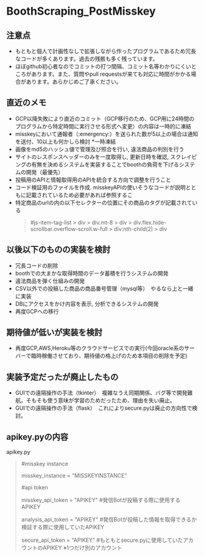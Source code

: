 # BoothScraping_PostMisskey


## 注意点
- もともと個人で計画性なしで拡張しながら作ったプログラムであるため冗長なコードが多くあります。過去の残骸も多く残っています。
- ほぼgithub初心者なのでコミットの打つ間隔、コミット名等わかりにくいところがあります。また、質問やpull requestsが来ても対応に時間がかかる場合があります。あらかじめご了承ください。

## 直近のメモ
- GCP以降失敗により直近のコミット（GCP移行のため、GCP用に24時間のプログラムから特定時間に実行させる形式へ変更）の内容は一時的に凍結
- misskeyにおいて通報者（:emergency:）を送られた数が5以上の場合は通知を送付、10以上も何かしら検討 *一時凍結
- 画像をmd5のハッシュ値で管理及び照合を行い, 違法商品の判別を行う
- サイトのレスポンスヘッダーのみを一度取得し, 更新日時を確認, 
スクレイピングの有無を決めるシステムを実装することでboothの負荷を下げるシステムの開発（最優先）
- 投稿用のAPIと情報取得用のAPIを統合する方向で調整を行うこと
- コード検証用のファイルを作成. misskeyAPIの使いそうなコードが説明とともに記載されているため必要があれば参照するこ
- 特定商品のurlの内の以下セレクターの位置にその商品のタグが記載されている
  > #js-item-tag-list > div > div.mt-8 > div > div.flex.hide-scrollbar.overflow-scroll.w-full > div:nth-child(2) > div


## 以後以下のものの実装を検討
- 冗長コードの削除
- boothでの大まかな取得時間のデータ蓄積を行うシステムの開発
- 違法商品を弾く仕組みの開発
- CSV以外での投稿した商品の商品番号管理（mysql等）　やるなら上と一緒に実装
- DBにアクセスをかけ内容を表示, 分析できるシステムの開発
- 再度GCPへの移行

## 期待値が低いが実装を検討
- 再度GCP,AWS,Heroku等のクラウドサービスでの実行(今回oracle系のサーバーで臨時稼働させており、期待値の格上げのため本項目の削除を予定)

## 実装予定だったが廃止したもの
- GUIでの遠隔操作の手法（tkinter）　複雑なうえ同期関係、バグ等で開発難航。そもそも使う意味が学習のためだったため、理由を失い廃止。
- GUIでの遠隔操作の手法（flask）　これによりsecure.pyは廃止の方向性で検討。

## apikey.pyの内容
apikey.py
>
>#misskey instance
>
>misskey_instance = "MISSKEYINSTANCE"
>
>
>#api token
>
>misskey_api_token = "APIKEY"  #発信Botが投稿する際に使用するAPIKEY
>
>analysis_api_token = "APIKEY" #発信Botが投稿した情報を取得できるか検証する際に使用していたAPIKEY
>
>secure_api_token = "APIKEY"   #もともとsecure.pyに使用していたアカウントのAPIKEY ※1つだけ別のアカウント
